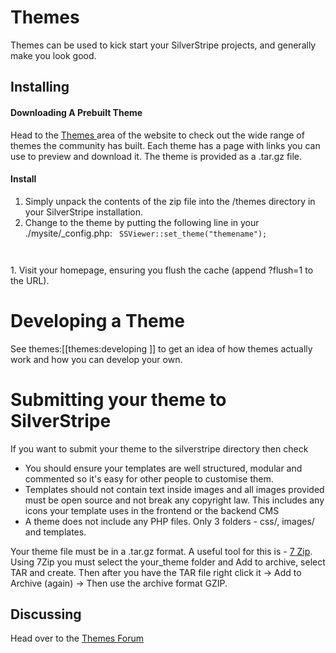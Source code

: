 # Themes

Themes can be used to kick start your SilverStripe projects, and generally make you look good.

## Installing

#### Downloading A Prebuilt Theme

Head to the [ Themes ](http://www.silverstripe.org/themes ) area of the website to check out the wide range of themes
the community has built. Each theme has a page with links you can use to preview and download it. The theme is provided
as a .tar.gz file.

#### Install

1.  Simply unpack the contents of the zip file into the /themes directory in your SilverStripe installation.
2.  Change to the theme by putting the following line in your ./mysite/_config.php: <code php>
SSViewer::set_theme("themename");
</code>
1.  Visit your homepage, ensuring you flush the cache (append ?flush=1 to the URL).

# Developing a Theme

See themes:[[themes:developing
]] to get an idea of how themes actually work and how you can develop your own. 


# Submitting your theme to SilverStripe

If you want to submit your theme to the silverstripe directory then check

*  You should ensure your templates are well structured, modular and commented so it's easy for other people to
customise them.
*  Templates should not contain text inside images and all images provided must be open source and not break any
copyright law. This includes any icons your template uses in the frontend or the backend CMS
*  A theme does not include any PHP files. Only 3 folders - css/, images/ and templates.

Your theme file must be in a .tar.gz format. A useful tool for this is - [7 Zip](http://www.7-zip.org/). Using 7Zip you
must select the your_theme folder and Add to archive, select TAR and create. Then after you have the TAR file right
click it -> Add to Archive (again) -> Then use the archive format GZIP.

## Discussing

Head over to the [ Themes Forum ](http://www.silverstripe.com/showcase-forum/ )
